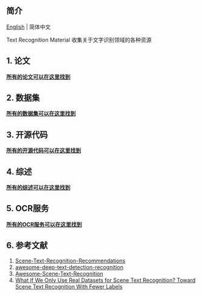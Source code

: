 ## 简介

[English](/README.md) | 简体中文

Text Recognition Material 收集关于文字识别领域的各种资源

## 1. 论文
**[所有的论文可以在这里找到](./papers.md)**
## 2. 数据集
**[ 所有的数据集可以在这里找到 ](./datasets_zh-CN.md)**
## 3. 开源代码
**[ 所有的开源代码可以在这里找到 ](./public_code.md)**
## 4. 综述
**[ 所有的综述可以在这里找到 ](./survey.md)**
## 5. OCR服务
**[ 所有的OCR服务可以在这里找到 ](./ocr_service.md)**
## 6. 参考文献
1. [Scene-Text-Recognition-Recommendations](https://github.com/HCIILAB/Scene-Text-Recognition-Recommendations)
2. [awesome-deep-text-detection-recognition](https://github.com/hwalsuklee/awesome-deep-text-detection-recognition)
3. [Awesome-Scene-Text-Recognition](https://github.com/chongyangtao/Awesome-Scene-Text-Recognition)
4. [What If We Only Use Real Datasets for Scene Text Recognition? Toward Scene Text Recognition With Fewer Labels](https://openaccess.thecvf.com/content/CVPR2021/html/Baek_What_if_We_Only_Use_Real_Datasets_for_Scene_Text_CVPR_2021_paper.html)